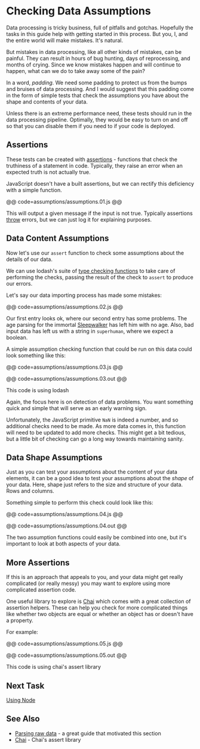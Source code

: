 # Checking Data Assumptions

Data processing is tricky business, full of pitfalls and gotchas. Hopefully the tasks in this guide help with getting started in this process. But you, I, and the entire world will make mistakes. It's natural.

But mistakes in data processing, like all other kinds of mistakes, can be painful. They can result in hours of bug hunting, days of reprocessing, and months of crying. Since we know mistakes happen and will continue to happen, what can we do to take away some of the pain?

In a word, _padding_. We need some padding to protect us from the bumps and bruises of data processing. And I would suggest that this padding come in the form of simple tests that check the assumptions you have about the shape and contents of your data.

Unless there is an extreme performance need, these tests should run in the data processing pipeline. Optimally, they would be easy to turn on and off so that you can disable them if you need to if your code is deployed.

## Assertions

These tests can be created with [assertions](http://en.wikipedia.org/wiki/Assertion_%28software_development%29) - functions that check the truthiness of a statement in code. Typically, they raise an error when an expected truth is not actually true.

JavaScript doesn't have a built assertions, but we can rectify this deficiency with a simple function.

@@ code=assumptions/assumptions.01.js @@

This will output a given message if the input is not true. Typically assertions [throw](https://developer.mozilla.org/en-US/docs/Web/JavaScript/Reference/Statements/throw) errors, but we can just log it for explaining purposes.

## Data Content Assumptions

Now let's use our `assert` function to check some assumptions about the details of our data.

We can use lodash's suite of [type checking functions](https://lodash.com/docs#isBoolean) to take care of performing the checks, passing the result of the check to `assert` to produce our errors.

Let's say our data importing process has made some mistakes:

@@ code=assumptions/assumptions.02.js @@

Our first entry looks ok, where our second entry has some problems. The age parsing for the immortal [Sleepwalker](http://en.wikipedia.org/wiki/Sleepwalker_%28comics%29) has left him with no age. Also, bad input data has left us with a string in `superhuman`, where we expect a boolean.

A simple assumption checking function that could be run on this data could look something like this:

@@ code=assumptions/assumptions.03.js @@

@@ code=assumptions/assumptions.03.out @@

<div class="aside">This code is using lodash</div>


Again, the focus here is on detection of data problems. You want something quick and simple that will serve as an early warning sign.

Unfortunately, the JavaScript primitive `NaN` is indeed a number, and so additional checks need to be made. As more data comes in, this function will need to be updated to add more checks. This might get a bit tedious, but a little bit of checking can go a long way towards maintaining sanity.

## Data Shape Assumptions

Just as you can test your assumptions about the content of your data elements, it can be a good idea to test your assumptions about the _shape_ of your data. Here, shape just refers to the size and structure of your data. Rows and columns.

Something simple to perform this check could look like this:

@@ code=assumptions/assumptions.04.js @@

@@ code=assumptions/assumptions.04.out @@

The two assumption functions could easily be combined into one, but it's important to look at both aspects of your data.

## More Assertions

If this is an approach that appeals to you, and your data might get really complicated (or really messy)
you may want to explore using more complicated assertion code.

One useful library to explore is [Chai](http://chaijs.com/api/assert/) which comes with a great
collection of assertion helpers. These can help you check for more complicated things like whether
two objects are equal or whether an object has or doesn't have a property.

For example:

@@ code=assumptions/assumptions.05.js @@

@@ code=assumptions/assumptions.05.out @@

<div class="aside">This code is using chai's assert library</div>

## Next Task

[Using Node](node.html)

## See Also

- [Parsing raw data](http://www.pgbovine.net/parsing-raw-data.htm) - a great guide that motivated this section
- [Chai](http://chaijs.com/api/assert/) - Chai's assert library
